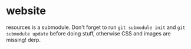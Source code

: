 website
=======

resources is a submodule. Don't forget to run `git submodule init` and `git submodule update` before doing stuff, otherwise CSS and images are missing! derp.
